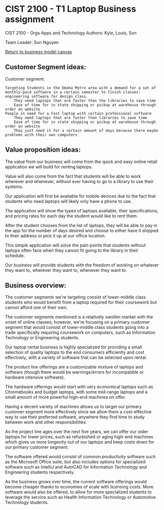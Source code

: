 # CIST 2100 - T1 Laptop Business assignment
CIST 2100 - Orgs Apps and Technology
Authors: Kyle, Louis, Son

Team Leader: Son Nguyen

[Return to business model canvas](https://github.com/KylePFisher/CIST2100/blob/master/README.md)

## Customer Segment ideas:
Customer segment:

    Targeting Students in the Omaha Metro area with a demand for a set of monthly-paid software in a certain semester to finish classes: engineering software for design class.
        They need laptops that are faster than the libraries to save time
        Ease of time for in state shipping or pickup at warehouse through order on website
    People in need for a fast laptop with certain professional software
        They need laptops that are faster than libraries to save time
        Ease of time for in state shipping or pickup at warehouse through order on website
        They just need it for a certain amount of days because there maybe problems with their own computers

## Value proposition ideas:
The value from our business will come from the quick and easy online retail application we will build for renting laptops.

Value will also come from the fact that students will be able to work wherever and whenever, without ever having to go to a library to use their systems. 

Our application will first be available for mobile devices due to the fact that students who need laptops will likely only have a phone to use. 

The application will show the types of laptops available, their specifications, and pricing rates for each day the student would like to rent them.

After the student chooses from the list of laptops, they will be able to pay in the app for the number of days desired and choose to either have it shipped to their address or pick it up at our office location. 

This simple application will solve the pain points that students without laptops often face when they cannot fit going to the library in their schedule.

Our business will provide students with the freedom of working on whatever they want to, wherever they want to, whenever they want to.

## Business overview:
The customer segments we're targeting consist of lower-middle class students who would benefit from a laptop required for their coursework but cannot afford one of their own.

The customer segments mentioned is a relatively swollen market with the onset of online classes; however, we're focusing on a primary customer segment that would consist of lower-middle class students going into a trade specifically requiring coursework on computers, such as Information Technology or Engineering students.

Our laptop rental business is highly specialized for providing a small selection of quality laptops to the end consumers efficiently and cost effectively, with a variety of software that can be selected upon rental.

The product line offerings are a customizable mixture of laptops and software (though there would be warnings/errors for incompatible or hardware intensive software). 

The hardware offerings would start with very economical laptops such as Chromebooks and budget laptops, with some mid-range laptops and a small amount of more powerful high-end machines on offer.

Having a decent variety of machines allows us to target our primary customer segment more effectively since we allow them a cost-effective way to use their preferred software, anywhere they find time to study between work and other responsibilities.

As the project line ages over the next five years, we can offer our older laptops for lower prices, such as refurbished or aging high-end machines which gives us more longevity out of our laptops and keep costs down for our primary customer segment.

The software offered would consist of common productivity software such as the Microsoft Office suite, but also includes options for specialized software such as IntelliJ and AutoCAD for Information Technology and Engineering students respectively.

As the business grows over time, the current software offerings would become cheaper thanks to economies of scale with licensing costs. More software would also be offered, to allow for more specialized students to leverage the service such as Health Information Technology or Automotive Technology students.
